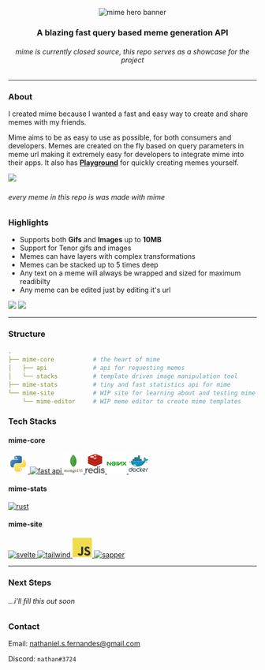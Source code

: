 



<div align="center">
  
  ![mime hero banner](https://cdn.discordapp.com/attachments/792686378366009354/957495249419255808/unknown.png)
  
  ### A blazing fast query based meme generation API
  ###### mime is currently closed source, this repo serves as a showcase for the project

  ---
  
</div>

### About
I created mime because I wanted a fast and easy way to create and share memes with my friends. 

Mime aims to be as easy to use as possible, for both consumers and developers. Memes are created on the fly based on query parameters in meme url making it extremely easy for developers to integrate mime into their apps. It also has [**Playground**](https://mime.nathanferns.xyz/playground) for quickly creating memes yourself.

<img src="https://cdn.nathanferns.xyz/memes/chaddoge?chad=using_mime&virgin=making_them_urself" height="250">

###### every meme in this repo is was made with *mime*

### Highlights

- Supports both **Gifs** and **Images** up to **10MB**
- Support for Tenor gifs and images
- Memes can have layers with complex transformations
- Memes can be stacked up to 5 times deep
- Any text on a meme will always be wrapped and sized for maximum readibilty
- Any meme can be edited just by editing it's url

<img src="https://cdn.nathanferns.xyz/memes/spiderman.gif?image=https%3A%2F%2Fmedia.tenor.com%2Fimages%2Ff9d4460786929591059f3feb86c624be%2Ftenor.gif&text=thats%20pretty%20cool" height="250"> <img src="https://cdn.nathanferns.xyz/memes/metaverse?image=https%3A%2F%2Fcdn.nathanferns.xyz%2Fmemes%2Fchaddoge%3Fchad%3Dusing_mime%26virgin%3Dmaking_them_urself" height="250">

---

### Structure 

```yaml
.
├── mime-core           # the heart of mime
│   ├── api             # api for requesting memes
│   └── stacks          # template driven image manipulation tool
├── mime-stats          # tiny and fast statistics api for mime
└── mime-site           # WIP site for learning about and testing mime
    └── mime-editor     # WIP meme editor to create mime templates
```

### Tech Stacks

#### mime-core
<a href="https://www.python.org" target="_blank" rel="noreferrer"> <img src="https://raw.githubusercontent.com/devicons/devicon/master/icons/python/python-original.svg" alt="python" width="40" height="40"/> </a> <a href="" target="_blank" rel="noreferrer"> <img src="https://cdn.discordapp.com/attachments/792686378366009354/957533071043874866/unknown.png" alt="fast api" width="40" height="40"> </a> <a href="https://www.mongodb.com/" target="_blank" rel="noreferrer"> <img src="https://raw.githubusercontent.com/devicons/devicon/master/icons/mongodb/mongodb-original-wordmark.svg" alt="mongodb" width="40" height="40"/> </a> <a href="https://redis.io" target="_blank" rel="noreferrer"> <img src="https://raw.githubusercontent.com/devicons/devicon/master/icons/redis/redis-original-wordmark.svg" alt="redis" width="40" height="40"/> </a> <a href="https://www.nginx.com" target="_blank" rel="noreferrer"> <img src="https://raw.githubusercontent.com/devicons/devicon/master/icons/nginx/nginx-original.svg" alt="nginx" width="40" height="40"/> </a> <a href="https://www.docker.com/" target="_blank" rel="noreferrer"> <img src="https://raw.githubusercontent.com/devicons/devicon/master/icons/docker/docker-original-wordmark.svg" alt="docker" width="40" height="40"/> </a> 

#### mime-stats 
<a href="https://www.rust-lang.org" target="_blank" rel="noreferrer"> <img src="https://cdn.discordapp.com/attachments/792686378366009354/957538675397386250/rustacean-flat-happy.png" alt="rust" height="40"/> </a>

#### mime-site
 <a href="https://svelte.dev" target="_blank" rel="noreferrer"> <img src="https://upload.wikimedia.org/wikipedia/commons/1/1b/Svelte_Logo.svg" alt="svelte" width="40" height="40"/> </a>  <a href="https://tailwindcss.com/" target="_blank" rel="noreferrer"> <img src="https://www.vectorlogo.zone/logos/tailwindcss/tailwindcss-icon.svg" alt="tailwind" width="40" height="40"/> </a> <a href="https://developer.mozilla.org/en-US/docs/Web/JavaScript" target="_blank" rel="noreferrer"> <img src="https://raw.githubusercontent.com/devicons/devicon/master/icons/javascript/javascript-original.svg" alt="javascript" width="40" height="40"/> </a>  <a href="https://sapper.svelte.dev/" target="_blank" rel="noreferrer"> <img src="https://raw.githubusercontent.com/bestofjs/bestofjs-webui/master/public/logos/sapper.svg" alt="sapper" width="40" height="40"/> </a> 
 
---

### Next Steps
###### ...i'll fill this out soon


### Contact
Email: nathaniel.s.fernandes@gmail.com

Discord: `nathan#3724`

 


